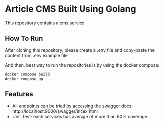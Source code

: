 # Article CMS Built Using Golang

This repository contains a cms service 

## How To Run

After cloning this repository, please create a .env file and copy-paste the content from .env.example file

And then, best way to run the repositories is by using the docker compose:

```bash
docker compose build
docker compose up
```

## Features

- All endpoints can be tried by accessing the swagger docs: http://localhost:9000/swagger/index.html
- Unit Test: each services has average of more than 90% coverage 
